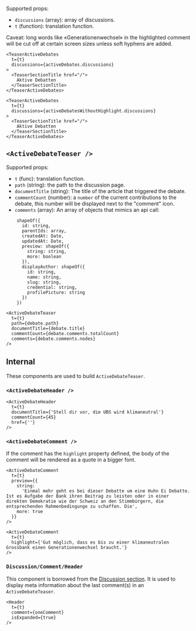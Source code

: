 

Supported props:
- `discussions` (array): array of discussions.
- `t` (function): translation function.

Caveat: long words like «Generationenwechsel» in the highlighted comment will be cut off at certain screen sizes unless soft hyphens are added.

```react|span-6
<TeaserActiveDebates
  t={t}
  discussions={activeDebates.discussions}
>
  <TeaserSectionTitle href="/">
    Aktive Debatten
  </TeaserSectionTitle>
</TeaserActiveDebates>
```

```react|span-6
<TeaserActiveDebates
  t={t}
  discussions={activeDebatesWithoutHighlight.discussions}
>
  <TeaserSectionTitle href="/">
    Aktive Debatten
  </TeaserSectionTitle>
</TeaserActiveDebates>
```



## `<ActiveDebateTeaser />`

Supported props:
- `t` (func): translation function.
- `path` (string): the path to the discussion page.
- `documentTitle` (string): The title of the article that triggered the debate.
- `commentCount` (number):  a `number` of the current contributions to the debate, this number will be displayed next to the "comment" icon.
- `comments` (array): An array of objects that mimics an api call:
```code|lang-jsx,span-3
    shapeOf({
      id: string,
      parentIds: array,
      createdAt: Date,
      updatedAt: Date,
      preview: shapeOf({
        string: string,
        more: boolean
      }),
      displayAuthor: shapeOf({
        id: string,
        name: string,
        slug: string,
        credential: string,
        profilePicture: string
      })
    })
```

```react|span-3
<ActiveDebateTeaser
  t={t}
  path={debate.path}
  documentTitle={debate.title}
  commentCount={debate.comments.totalCount}
  comments={debate.comments.nodes}
/>
```


## Internal

These components are used to build `ActiveDebateTeaser`.

### `<ActiveDebateHeader />`

```react|span-3
<ActiveDebateHeader
  t={t}
  documentTitle={'Stell dir vor, die UBS wird klimaneutral'}
  commentCount={45}
  href={''}
/>
```
### `<ActiveDebateComment />`

If the comment has the `highlight` property defined, the body of the comment will be rendered as a quote in a bigger font.

```react|span-3
<ActiveDebateComment
  t={t}
  preview={{
    string:
      'Einmal mehr geht es bei dieser Debatte um eine Huhn Ei Debatte. Ist es Aufgabe der Bank ihren Beitrag zu leisten oder in einer direkten Demokratie wie der Schweiz an den Stimmbürgern, die entsprechenden Rahmenbedingunge zu schaffen. Die',
    more: true
  }}
/>
```

```react|span-3
<ActiveDebateComment
  t={t}
  highlight={'Gut möglich, dass es bis zu einer klimaneutralen Grossbank einen Generationenwechsel braucht.'}
/>
```

###  `Discussion/Comment/Header`

This component is borrowed from the [Discussion section](/components/discussion/internal). It is used to display meta information about the last comment(s) in an `ActiveDebateTeaser`.

```react|span-2
<Header
  t={t}
  comment={oneComment}
  isExpanded={true}
/>
```
